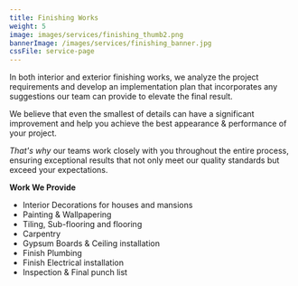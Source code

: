 ```yaml
---
title: Finishing Works
weight: 5
image: images/services/finishing_thumb2.png
bannerImage: /images/services/finishing_banner.jpg
cssFile: service-page
---
```


In both interior and exterior finishing works, we analyze the project requirements and develop an implementation plan that incorporates any suggestions our team can provide to elevate the final result.
<!--more-->

We believe that even the smallest of details can have a significant improvement and help you achieve the best
appearance & performance of your project.

*That's why* our teams work closely with you throughout the entire process, ensuring exceptional results that not only meet our quality standards but exceed your expectations.

**Work We Provide**

- Interior Decorations for houses and mansions
- Painting & Wallpapering
- Tiling, Sub-flooring and flooring
- Carpentry
- Gypsum Boards & Ceiling installation
- Finish Plumbing
- Finish Electrical installation
- Inspection & Final punch list
